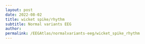 ```yaml
---
layout: post
date: 2022-08-02 
title: wicket spike/rhythm
subtitle: Normal variants EEG
author: 
permalink: /EEGAtlas/normalvariants-eeg/wicket_spike_rhythm
---
```



